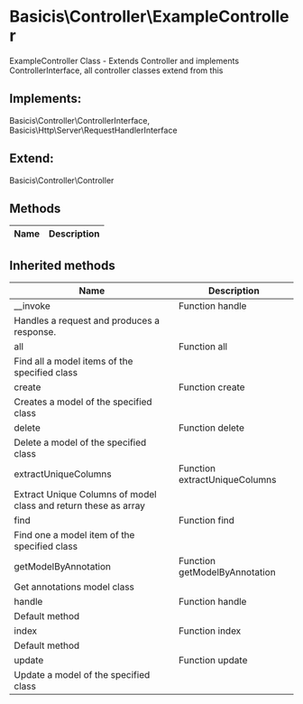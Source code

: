 # Basicis\Controller\ExampleController  

ExampleController Class - Extends Controller and implements ControllerInterface,
all controller classes extend from this

## Implements:
Basicis\Controller\ControllerInterface, Basicis\Http\Server\RequestHandlerInterface

## Extend:

Basicis\Controller\Controller

## Methods

| Name | Description |
|------|-------------|

## Inherited methods

| Name | Description |
|------|-------------|
|__invoke|Function handle
Handles a request and produces a response.|
|all|Function all
Find all a model items of the specified class|
|create|Function create
Creates a model of the specified class|
|delete|Function delete
Delete a model of the specified class|
|extractUniqueColumns|Function extractUniqueColumns
Extract Unique Columns of model class and return these as array|
|find|Function find
Find one a model item of the specified class|
|getModelByAnnotation|Function getModelByAnnotation
Get annotations model class|
|handle|Function handle
Default method|
|index|Function index
Default method|
|update|Function update
Update a model of the specified class|


